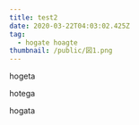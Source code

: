 ```yaml
---
title: test2
date: 2020-03-22T04:03:02.425Z
tag:
  - hogate hoagte
thumbnail: /public/図1.png
---
```

hogeta

hotega

hogata